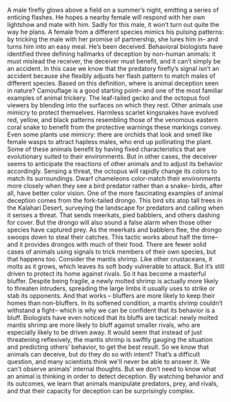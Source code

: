 A male firefly glows above a field  on a summer’s night, emitting a series of enticing flashes. He hopes a nearby female will respond with her own lightshow and mate with him. Sadly for this male, it won’t turn out quite the way he plans. A female from a different species  mimics his pulsing patterns: by tricking the male with  her promise of partnership, she lures him in– and turns him into an easy meal. He’s been deceived. Behavioral biologists have identified  three defining hallmarks of deception by non-human animals: it must mislead the receiver, the deceiver must benefit, and it can’t simply be an accident. In this case we know that the predatory  firefly’s signal isn’t an accident because she flexibly  adjusts her flash pattern to match males of different species. Based on this definition, where is animal deception seen in nature? Camouflage is a good starting point– and one of the most familiar examples  of animal trickery. The leaf-tailed gecko and the  octopus fool viewers by blending into the surfaces  on which they rest. Other animals use mimicry  to protect themselves. Harmless scarlet kingsnakes have evolved  red, yellow, and black patterns resembling those of the venomous  eastern coral snake to benefit from the protective warnings  these markings convey. Even some plants use mimicry: there are orchids that look and smell like female wasps to attract hapless males, who end up pollinating the plant. Some of these animals benefit  by having fixed characteristics that are evolutionary suited  to their environments. But in other cases, the deceiver seems to anticipate  the reactions of other animals and to adjust its behavior accordingly. Sensing a threat, the octopus will rapidly change its colors to match its surroundings. Dwarf chameleons color-match their  environments more closely when they see a bird predator  rather than a snake– birds, after all,  have better color vision. One of the more fascinating  examples of animal deception comes from the fork-tailed drongo. This bird sits atop tall trees  in the Kalahari Desert, surveying the landscape for predators  and calling when it senses a threat. That sends meerkats, pied babblers,  and others dashing for cover. But the drongo will also sound  a false alarm when those other species  have captured prey. As the meerkats and babblers flee, the drongo swoops down  to steal their catches. This tactic works about half the time– and it provides drongos  with much of their food. There are fewer solid cases of animals using signals to trick members  of their own species, but that happens too. Consider the mantis shrimp. Like other crustaceans, it molts as it grows, which leaves its soft body  vulnerable to attack. But it’s still driven to protect  its home against rivals. So it has become a masterful bluffer. Despite being fragile, a newly molted shrimp is actually  more likely to threaten intruders, spreading the large limbs it usually uses  to strike or stab its opponents. And that works – bluffers are more likely to keep  their homes than non-bluffers. In its softened condition, a mantis shrimp couldn’t  withstand a fight– which is why we can be confident that its behavior is a bluff. Biologists have even noticed  that its bluffs are tactical: newly molted mantis shrimp are more likely to bluff against smaller rivals, who are especially likely  to be driven away. It would seem that instead of just  threatening reflexively, the mantis shrimp is swiftly gauging the  situation and predicting others’ behavior, to get the best result. So we know that animals can deceive, but do they do so with intent? That’s a difficult question, and many scientists think  we'll never be able to answer it. We can't observe animals’  internal thoughts. But we don’t need to know what an animal  is thinking in order to detect deception. By watching behavior and its outcomes, we learn that animals manipulate  predators, prey, and rivals, and that their capacity for deception can be surprisingly complex. 